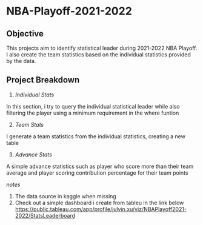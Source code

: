 # NBA-Playoff-2021-2022
## Objective 
This projects aim to identify statistical leader during 2021-2022 NBA Playoff. I also create the team statistics based on the individual statistics provided by the data.

## Project Breakdown
1. _Individual Stats_

In this section, i try to query the individual statistical leader while also filtering the player using a minimum requirement in the where funtion 

2. _Team Stats_

I generate a team statistics from the individual statistics, creating a new table

3. _Advance Stats_

A simple advance statistics such as player who score more than their team average and player scoring contribution percentage for their team points

_notes_
1. The data source in kaggle when missing 
2. Check out a simple dashboard i create from tableu in the link below
https://public.tableau.com/app/profile/julvin.xu/viz/NBAPlayoff2021-2022/StatsLeaderboard
